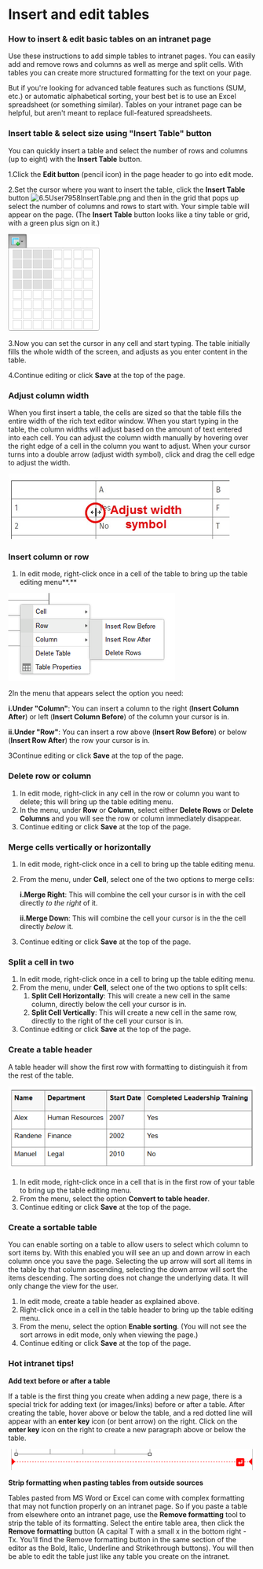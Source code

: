 # Insert and edit tables



### How to insert & edit basic tables on an intranet page

Use these instructions to add simple tables to intranet pages. You can easily add and remove rows and columns as well as merge and split cells. With tables you can create more structured formatting for the text on your page.  
  
But if you're looking for advanced table features such as functions \(SUM, etc.\) or automatic alphabetical sorting, your best bet is to use an Excel spreadsheet \(or something similar\). Tables on your intranet page can be helpful, but aren't meant to replace full-featured spreadsheets.

### Insert table & select size using "Insert Table" button

You can quickly insert a table and select the number of rows and columns \(up to eight\) with the **Insert Table** button.

1.Click the **Edit button** \(pencil icon\) in the page header to go into edit mode.

2.Set the cursor where you want to insert the table, click the **Insert Table** button ![6.5User7958InsertTable.png](https://community.thoughtfarmer.com/imagethumb/2514070000/15907/1000x1000/False/6.5User7958InsertTable.png) and then in the grid that pops up select the number of columns and rows to start with. Your simple table will appear on the page. \(The **Insert Table** button looks like a tiny table or grid, with a green plus sign on it.\)

![](../../.gitbook/assets/4%20%2843%29.png)



3.Now you can set the cursor in any cell and start typing. The table initially fills the whole width of the screen, and adjusts as you enter content in the table.

4.Continue editing or click **Save** at the top of the page.

### Adjust column width

When you first insert a table, the cells are sized so that the table fills the entire width of the rich text editor window. When you start typing in the table, the column widths will adjust based on the amount of text entered into each cell. You can adjust the column width manually by hovering over the right edge of a cell in the column you want to adjust. When your cursor turns into a double arrow \(adjust width symbol\), click and drag the cell edge to adjust the width.

![](../../.gitbook/assets/5%20%2832%29.jpg)



### Insert column or row

1. In edit mode, right-click once in a cell of the table to bring up the table editing menu**.**

![](../../.gitbook/assets/6%20%284%29.png)



2In the menu that appears select the option you need:

**i.Under "Column"**: You can insert a column to the right \(**Insert Column After**\) or left \(**Insert Column Before**\) of the column your cursor is in.

**ii.Under "Row"**: You can insert a row above \(**Insert Row Before**\) or below \(**Insert Row After**\) the row your cursor is in.

3Continue editing or click **Save** at the top of the page.

### Delete row or column

1. In edit mode, right-click in any cell in the row or column you want to delete; this will bring up the table editing menu.
2. In the menu, under **Row** or **Column**, select either **Delete Rows** or **Delete Columns** and you will see the row or column immediately disappear.
3. Continue editing or click **Save** at the top of the page.

### Merge cells vertically or horizontally

1. In edit mode, right-click once in a cell to bring up the table editing menu.
2. From the menu, under **Cell**, select one of the two options to merge cells:

   **i.Merge Right**: This will combine the cell your cursor is in with the cell directly _to the right_ of it.

   **ii.Merge Down**: This will combine the cell your cursor is in the the cell directly _below_ it.

3. Continue editing or click **Save** at the top of the page.

### Split a cell in two

1. In edit mode, right-click once in a cell to bring up the table editing menu.
2. From the menu, under **Cell**, select one of the two options to split cells:
   1. **Split Cell Horizontally**: This will create a new cell in the same column, directly below the cell your cursor is in.
   2. **Split Cell Vertically**: This will create a new cell in the same row, directly to the right of the cell your cursor is in.
3. Continue editing or click **Save** at the top of the page.

### Create a table header

A table header will show the first row with formatting to distinguish it from the rest of the table.

![](../../.gitbook/assets/7%20%281%29.png)



1. In edit mode, right-click once in a cell that is in the first row of your table to bring up the table editing menu.
2. From the menu, select the option **Convert to table header**.
3. Continue editing or click **Save** at the top of the page.

### Create a sortable table

You can enable sorting on a table to allow users to select which column to sort items by. With this enabled you will see an up and down arrow in each column once you save the page. Selecting the up arrow will sort all items in the table by that column ascending, selecting the down arrow will sort the items descending. The sorting does not change the underlying data. It will only change the view for the user.

1. In edit mode, create a table header as explained above.
2. Right-click once in a cell in the table header to bring up the table editing menu.
3. From the menu, select the option **Enable sorting**. \(You will not see the sort arrows in edit mode, only when viewing the page.\)
4. Continue editing or click **Save** at the top of the page.

### Hot intranet tips!

**Add text before or after a table**

If a table is the first thing you create when adding a new page, there is a special trick for adding text \(or images/links\) before or after a table. After creating the table, hover above or below the table, and a red dotted line will appear with an **enter key** icon \(or bent arrow\) on the right. Click on the **enter key** icon on the right to create a new paragraph above or below the table.

![](../../.gitbook/assets/8%20%2816%29.png)

**Strip formatting when pasting tables from outside sources**

Tables pasted from MS Word or Excel can come with complex formatting that may not function properly on an intranet page. So if you paste a table from elsewhere onto an intranet page, use the **Remove formatting** tool to strip the table of its formatting. Select the entire table area, then click the **Remove formatting** button \(A capital T with a small x in the bottom right - Tx. You'll find the Remove formatting button in the same section of the editor as the Bold, Italic, Underline and Strikethrough buttons\). You will then be able to edit the table just like any table you create on the intranet.

